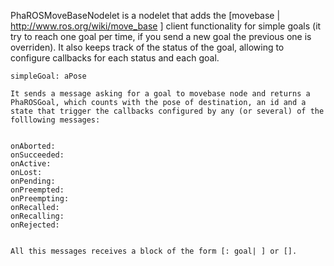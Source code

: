 PhaROSMoveBaseNodelet is a nodelet that adds the [movebase | http://www.ros.org/wiki/move_base ] client functionality for simple goals (it try to reach one goal per time, if you send a new goal the previous one is overriden). It also keeps track of the status of the goal, allowing to configure callbacks for each status and each goal.

	
	simpleGoal: aPose

	It sends a message asking for a goal to movebase node and returns a PhaROSGoal, which counts with the pose of destination, an id and a state that trigger the callbacks configured by any (or several) of the folllowing messages:
		
	
	onAborted:
	onSucceeded: 
	onActive:
	onLost:
	onPending:
	onPreempted:
	onPreempting:
	onRecalled:
	onRecalling:
	onRejected:
	

	All this messages receives a block of the form [: goal| ] or []. 
	


